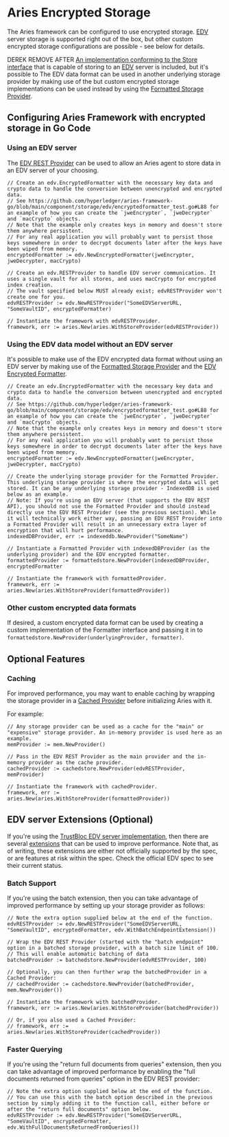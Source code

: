 # Aries Encrypted Storage

The Aries framework can be configured to use encrypted storage. [EDV](https://identity.foundation/confidential-storage/) server storage is supported right out of the box, but other custom encrypted storage configurations are possible - see below for details.


DEREK REMOVE AFTER [An implementation conforming to the Store interface](../component/storage/edv/restprovider.go) that is capable of storing to an [EDV](https://identity.foundation/confidential-storage/) server is included, but it's possible to  The EDV data format can be used in another underlying storage provider by making use of the but custom encrypted storage implementations can be used instead by using the [Formatted Storage Provider](../component/storageutil/formattedstore/formattedstore.go).

## Configuring Aries Framework with encrypted storage in Go Code

### Using an EDV server
The [EDV REST Provider](../component/storage/edv/restprovider.go) can be used to allow an Aries agent to store data in an EDV server of your choosing.
```
// Create an edv.EncryptedFormatter with the necessary key data and crypto data to handle the conversion between unencrypted and encrypted data.
// See https://github.com/hyperledger/aries-framework-go/blob/main/component/storage/edv/encryptedformatter_test.go#L88 for an example of how you can create the `jweEncrypter`, `jweDecrypter` and `macCrypto` objects.
// Note that the example only creates keys in memory and doesn't store them anywhere persistent.
// For any real application you will probably want to persist those keys somewhere in order to decrypt documents later after the keys have been wiped from memory.
encryptedFormatter := edv.NewEncryptedFormatter(jweEncrypter, jweDecrypter, macCrypto)

// Create an edv.RESTProvider to handle EDV server communication. It uses a single vault for all stores, and uses macCrypto for encrypted index creation.
// The vault specified below MUST already exist; edvRESTProvider won't create one for you.
edvRESTProvider := edv.NewRESTProvider("SomeEDVServerURL, "SomeVaultID", encryptedFormatter)

// Instantiate the framework with edvRESTProvider.
framework, err := aries.New(aries.WithStoreProvider(edvRESTProvider))
```

### Using the EDV data model without an EDV server
It's possible to make use of the EDV encrypted data format without using an EDV server by making use of the [Formatted Storage Provider](../component/storageutil/formattedstore/formattedstore.go) and the [EDV Encrypted Formatter](../component/storage/edv/encryptedformatter.go).
```
// Create an edv.EncryptedFormatter with the necessary key data and crypto data to handle the conversion between unencrypted and encrypted data.
// See https://github.com/hyperledger/aries-framework-go/blob/main/component/storage/edv/encryptedformatter_test.go#L88 for an example of how you can create the `jweEncrypter`, `jweDecrypter` and `macCrypto` objects.
// Note that the example only creates keys in memory and doesn't store them anywhere persistent.
// For any real application you will probably want to persist those keys somewhere in order to decrypt documents later after the keys have been wiped from memory.
encryptedFormatter := edv.NewEncryptedFormatter(jweEncrypter, jweDecrypter, macCrypto)

// Create the underlying storage provider for the Formatted Provider. This underlying storage provider is where the encrypted data will get stored. It can be any underlying storage provider - IndexedDB is used below as an example.
// Note: If you're using an EDV server (that supports the EDV REST API), you should not use the Formatted Provider and should instead directly use the EDV REST Provider (see the previous section). While it will technically work either way, passing an EDV REST Provider into a Formatted Provider will result in an unnecessary extra layer of encryption that will hurt performance.
indexedDBProvider, err := indexeddb.NewProvider("SomeName")

// Instantiate a Formatted Provider with indexedDBProvider (as the underlying provider) and the EDV encrypted formatter.
formattedProvider := formattedstore.NewProvider(indexedDBProvider, encryptedFormatter

// Instantiate the framework with formattedProvider.
framework, err := aries.New(aries.WithStoreProvider(formattedProvider))
```
### Other custom encrypted data formats
If desired, a custom encrypted data format can be used by creating a custom implementation of the Formatter interface and passing it in to `formattedstore.NewProvider(underlyingProvider, formatter)`.

## Optional Features

### Caching

For improved performance, you may want to enable caching by wrapping the storage provider in a [Cached Provider](../component/storageutil/cachedstore/cachedstore.go) before initializing Aries with it.

For example:
```
// Any storage provider can be used as a cache for the "main" or "expensive" storage provider. An in-memory provider is used here as an example.
memProvider := mem.NewProvider()

// Pass in the EDV REST Provider as the main provider and the in-memory provider as the cache provider.
cachedProvider := cachedstore.NewProvider(edvRESTProvider, memProvider)

// Instantiate the framework with cachedProvider.
framework, err := aries.New(aries.WithStoreProvider(formattedProvider))
```

## EDV server Extensions (Optional)
If you're using the [TrustBloc EDV server implementation](https://github.com/trustbloc/edv), then there are several [extensions](https://github.com/trustbloc/edv/blob/main/docs/extensions.md) that can be used to improve performance. Note that, as of writing, these extensions are either not officially supported by the spec, or are features at risk within the spec. Check the official EDV spec to see their current status.
### Batch Support
If you're using the batch extension, then you can take advantage of improved performance by setting up your storage provider as follows:

```
// Note the extra option supplied below at the end of the function.
edvRESTProvider := edv.NewRESTProvider("SomeEDVServerURL, "SomeVaultID", encryptedFormatter, edv.WithBatchEndpointExtension())

// Wrap the EDV REST Provider (started with the "batch endpoint" option in a batched storage provider, with a batch size limit of 100.
// This will enable automatic batching of data
batchedProvider := batchedstore.NewProvider(edvRESTProvider, 100)

// Optionally, you can then further wrap the batchedProvider in a Cached Provider:
// cachedProvider := cachedstore.NewProvider(batchedProvider, mem.NewProvider())

// Instantiate the framework with batchedProvider.
framework, err := aries.New(aries.WithStoreProvider(batchedProvider))

// Or, if you also used a Cached Provider:
// framework, err := aries.New(aries.WithStoreProvider(cachedProvider))

```

### Faster Querying
If you're using the "return full documents from queries" extension, then you can take advantage of improved performance by enabling the "full documents returned from queries" option in the EDV REST provider:

```
// Note the extra option supplied below at the end of the function.
// You can use this with the batch option described in the previous section by simply adding it to the function call, either before or after the "return full documents" option below. 
edvRESTProvider := edv.NewRESTProvider("SomeEDVServerURL, "SomeVaultID", encryptedFormatter, edv.WithFullDocumentsReturnedFromQueries())
```
